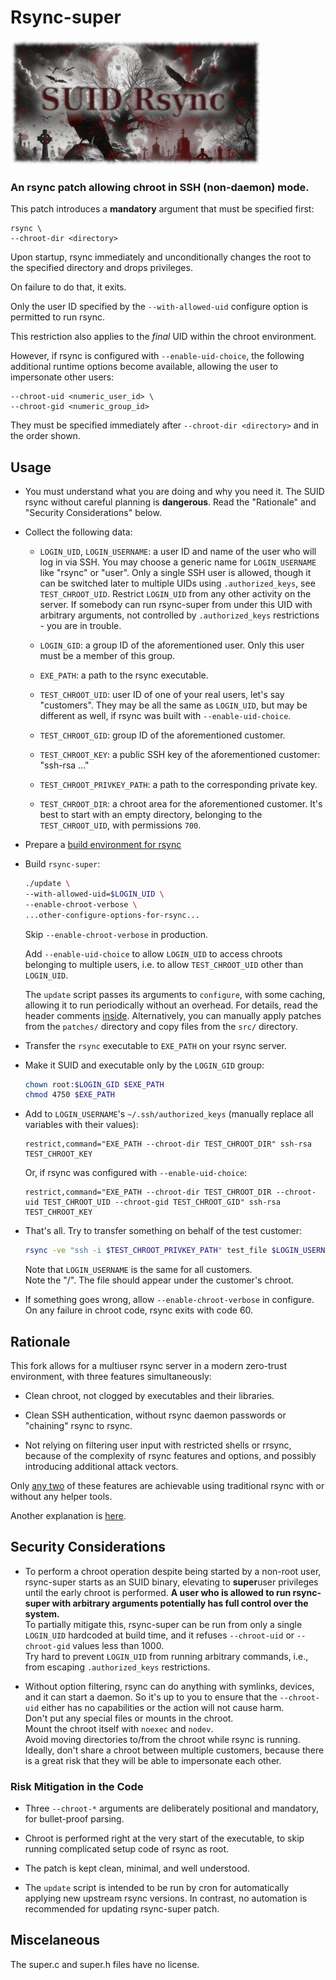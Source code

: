 # Rsync-super

![Rsync-Super Explained](explained.jpg)

### An rsync patch allowing chroot in SSH (non-daemon) mode.

This patch introduces a **mandatory** argument that must be specified first:

```
rsync \
--chroot-dir <directory>
```

Upon startup, rsync immediately and unconditionally changes the root to the
specified directory and drops privileges.

On failure to do that, it exits.

Only the user ID specified by the `--with-allowed-uid` configure option
is permitted to run rsync.

This restriction also applies to the _final_ UID within the chroot environment.

However, if rsync is configured with `--enable-uid-choice`, the following
additional runtime options become available, allowing the user to impersonate
other users:

```
--chroot-uid <numeric_user_id> \
--chroot-gid <numeric_group_id>
```

They must be specified immediately after `--chroot-dir <directory>`
and in the order shown.


## Usage

- You must understand what you are doing and why you need it.
  The SUID rsync without careful planning is **dangerous**.
  Read the "Rationale" and "Security Considerations" below.

- Collect the following data:

  + `LOGIN_UID`, `LOGIN_USERNAME`: a user ID and name of the user who will 
    log in via SSH. You may choose a generic name for `LOGIN_USERNAME` like "rsync"
    or "user". Only a single SSH user 
    is allowed, though it can be switched later to multiple UIDs using
    `.authorized_keys`, see `TEST_CHROOT_UID`.
    Restrict `LOGIN_UID` from any other activity on the server.
    If somebody can run rsync-super from under this UID with arbitrary arguments,
    not controlled by `.authorized_keys` restrictions - you are in trouble.

  + `LOGIN_GID`: a group ID of the aforementioned user. Only this user must be a member
    of this group.

  + `EXE_PATH`: a path to the rsync executable.

  + `TEST_CHROOT_UID`: user ID of one of your real users, let's say "customers".
    They may be all the same as `LOGIN_UID`, but may be different as well,
    if rsync was built with `--enable-uid-choice`.

  + `TEST_CHROOT_GID`: group ID of the aforementioned customer.

  + `TEST_CHROOT_KEY`: a public SSH key of the aforementioned customer: "ssh-rsa ..."

  + `TEST_CHROOT_PRIVKEY_PATH`: a path to the corresponding private key.

  + `TEST_CHROOT_DIR`: a chroot area for the aforementioned customer.
    It's best to start with an empty directory, belonging to the `TEST_CHROOT_UID`,
    with permissions `700`.

- Prepare a [build environment for rsync](https://github.com/RsyncProject/rsync/blob/master/INSTALL.md)

- Build `rsync-super`:
  ```sh
  ./update \
  --with-allowed-uid=$LOGIN_UID \
  --enable-chroot-verbose \
  ...other-configure-options-for-rsync...
  ```
  Skip `--enable-chroot-verbose` in production.

  Add `--enable-uid-choice` to allow `LOGIN_UID` to access chroots belonging
  to multiple users, i.e. to allow `TEST_CHROOT_UID` other than `LOGIN_UID`.

  The `update` script passes its arguments to `configure`, with some caching,
  allowing it to run periodically without an overhead.
  For details, read the header comments [inside](update).
  Alternatively, you can manually apply patches from the `patches/` directory
  and copy files from the `src/` directory.

- Transfer the `rsync` executable to `EXE_PATH` on your rsync server.

- Make it SUID and executable only by the `LOGIN_GID` group:
  ```sh
  chown root:$LOGIN_GID $EXE_PATH
  chmod 4750 $EXE_PATH
  ```

- Add to `LOGIN_USERNAME`'s `~/.ssh/authorized_keys` (manually replace all variables
with their values):
  ```
  restrict,command="EXE_PATH --chroot-dir TEST_CHROOT_DIR" ssh-rsa TEST_CHROOT_KEY
  ```
  Or, if rsync was configured with `--enable-uid-choice`:
  ```
  restrict,command="EXE_PATH --chroot-dir TEST_CHROOT_DIR --chroot-uid TEST_CHROOT_UID --chroot-gid TEST_CHROOT_GID" ssh-rsa TEST_CHROOT_KEY
  ```

- That's all. Try to transfer something on behalf of the test customer:
  ```sh
  rsync -ve "ssh -i $TEST_CHROOT_PRIVKEY_PATH" test_file $LOGIN_USERNAME@your.server:/
  ```
  Note that `LOGIN_USERNAME` is the same for all customers.  
  Note the "/". The file should appear under the customer's chroot.

- If something goes wrong, allow `--enable-chroot-verbose` in configure.
  On any failure in chroot code, rsync exits with code 60.


## Rationale

This fork allows for a multiuser rsync server in a modern zero-trust environment,
with three features simultaneously:

- Clean chroot, not clogged by executables and their libraries.

- Clean SSH authentication, without rsync daemon passwords or "chaining" rsync to rsync.

- Not relying on filtering user input with restricted shells or rrsync, because of the complexity of rsync features and options, and possibly introducing additional attack vectors.

Only [any two](https://en.wikipedia.org/wiki/Inconsistent_triad) of these 
features are achievable using traditional rsync with or without any helper tools.

Another explanation is [here](https://github.com/RsyncProject/rsync/discussions/662).


## Security Considerations

- To perform a chroot operation despite being started by a non-root user,
rsync-super starts as an SUID binary, elevating to **super**user privileges
until the early chroot is performed.
**A user who is allowed to run rsync-super with arbitrary arguments
potentially has full control over the system.**  
To partially mitigate this, rsync-super can be run from only
a single `LOGIN_UID` hardcoded at build time,
and it refuses `--chroot-uid` or `--chroot-gid` values less than 1000.  
Try hard to prevent `LOGIN_UID` from running arbitrary commands,
i.e., from escaping `.authorized_keys` restrictions.

- Without option filtering,
rsync can do anything with symlinks, devices, and it can start a daemon.
So it's up to you to ensure that the `--chroot-uid` either has no capabilities 
or the action will not cause harm.  
Don't put any special files or mounts in the chroot.  
Mount the chroot itself with `noexec` and `nodev`.  
Avoid moving directories to/from the chroot while rsync is running.  
Ideally, don't share a chroot between multiple customers, because there is
a great risk that they will be able to impersonate each other.  


### Risk Mitigation in the Code

- Three `--chroot-*` arguments are deliberately positional and mandatory,
  for bullet-proof parsing.

- Chroot is performed right at the very start of the executable,
  to skip running complicated setup code of rsync as root.

- The patch is kept clean, minimal, and well understood.  

- The `update` script is intended to be run by cron for automatically 
  applying new upstream rsync versions. In contrast, no automation 
  is recommended for updating rsync-super patch.


## Miscelaneous

The super.c and super.h files have no license.
